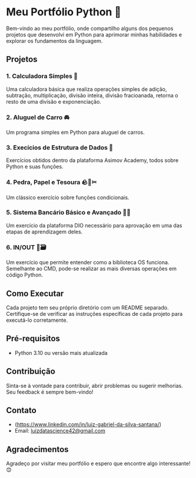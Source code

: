 # Meu Portfólio Python 🐍

Bem-vindo ao meu portfólio, onde compartilho alguns dos pequenos projetos que desenvolvi em Python para aprimorar minhas habilidades e explorar os fundamentos da linguagem.

## Projetos

### 1. Calculadora Simples 🧮
Uma calculadora básica que realiza operações simples de adição, subtração, multiplicação, divisão inteira, divisão fracioanada, retorna o resto de uma divisão e exponenciação.

### 2. Aluguel de Carro 🚘
Um programa simples em Python para aluguel de carros.

### 3. Execícios de Estrutura de Dados 📰
Exercícios obtidos dentro da plataforma Asimov Academy, todos sobre Python e suas funções.

### 4. Pedra, Papel e Tesoura 🪨📰✂
Um clássico exercício sobre funções condicionais.

### 5. Sistema Bancário Básico e Avançado 🏦💵
Um exercício da plataforma DIO necessário para aprovação em uma das etapas de aprendizagem deles.

### 6. IN/OUT 📁🗃
Um exercício que permite entender como a biblioteca OS funciona. Semelhante ao CMD, pode-se realizar as mais diversas operações em código Python.

## Como Executar

Cada projeto tem seu próprio diretório com um README separado. Certifique-se de verificar as instruções específicas de cada projeto para executá-lo corretamente.

## Pré-requisitos

- Python 3.10 ou versão mais atualizada

## Contribuição

Sinta-se à vontade para contribuir, abrir problemas ou sugerir melhorias. Seu feedback é sempre bem-vindo!

## Contato

- (https://www.linkedin.com/in/luiz-gabriel-da-silva-santana/)
- Email: luizdatascience42@gmail.com

## Agradecimentos

Agradeço por visitar meu portfólio e espero que encontre algo interessante! 😊

